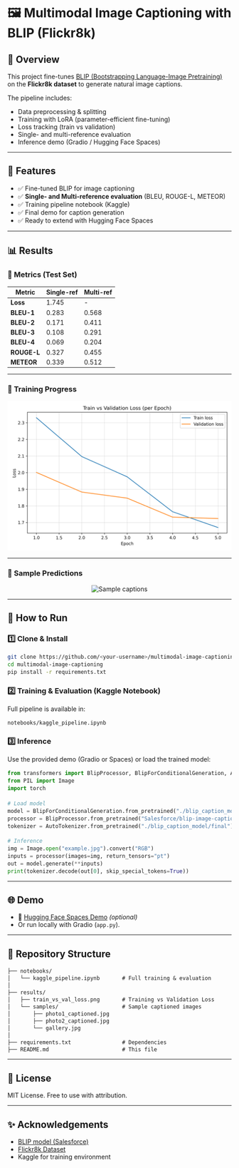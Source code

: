 # 🖼️ Multimodal Image Captioning with BLIP (Flickr8k)

## 📌 Overview
This project fine-tunes [BLIP (Bootstrapping Language-Image Pretraining)](https://huggingface.co/Salesforce/blip-image-captioning-base)  
on the **Flickr8k dataset** to generate natural image captions.  

The pipeline includes:
- Data preprocessing & splitting
- Training with LoRA (parameter-efficient fine-tuning)
- Loss tracking (train vs validation)
- Single- and multi-reference evaluation
- Inference demo (Gradio / Hugging Face Spaces)

---

## 🎯 Features
- ✅ Fine-tuned BLIP for image captioning  
- ✅ **Single- and Multi-reference evaluation** (BLEU, ROUGE-L, METEOR)  
- ✅ Training pipeline notebook (Kaggle)  
- ✅ Final demo for caption generation  
- ✅ Ready to extend with Hugging Face Spaces  

---

## 📊 Results

### 🔹 Metrics (Test Set)
| Metric    | Single-ref | Multi-ref |
|-----------|------------|-----------|
| **Loss**  | 1.745      | -         |
| **BLEU-1**| 0.283      | 0.568     |
| **BLEU-2**| 0.171      | 0.411     |
| **BLEU-3**| 0.108      | 0.291     |
| **BLEU-4**| 0.069      | 0.204     |
| **ROUGE-L** | 0.327    | 0.455     |
| **METEOR**  | 0.339    | 0.512     |

---

### 🔹 Training Progress  
<p align="center">
  <img src="results/train_vs_val_loss.png" width="600" alt="Training vs Validation Loss"/>
</p>

---

### 🔹 Sample Predictions
<p align="center">
  <img src="results/samples/gallery.jpg" width="850" alt="Sample captions"/>
</p>

---

## 🚀 How to Run

### 1️⃣ Clone & Install
```bash
git clone https://github.com/<your-username>/multimodal-image-captioning.git
cd multimodal-image-captioning
pip install -r requirements.txt
```

### 2️⃣ Training & Evaluation (Kaggle Notebook)
Full pipeline is available in:
```
notebooks/kaggle_pipeline.ipynb
```

### 3️⃣ Inference
Use the provided demo (Gradio or Spaces) or load the trained model:

```python
from transformers import BlipProcessor, BlipForConditionalGeneration, AutoTokenizer
from PIL import Image
import torch

# Load model
model = BlipForConditionalGeneration.from_pretrained("./blip_caption_model/final").eval()
processor = BlipProcessor.from_pretrained("Salesforce/blip-image-captioning-base")
tokenizer = AutoTokenizer.from_pretrained("./blip_caption_model/final")

# Inference
img = Image.open("example.jpg").convert("RGB")
inputs = processor(images=img, return_tensors="pt")
out = model.generate(**inputs)
print(tokenizer.decode(out[0], skip_special_tokens=True))
```

---

## 🌐 Demo
- 🔗 [Hugging Face Spaces Demo](https://huggingface.co/spaces/<your-space>) *(optional)*  
- Or run locally with Gradio (`app.py`).

---

## 📂 Repository Structure
```
├── notebooks/
│   └── kaggle_pipeline.ipynb       # Full training & evaluation
│
├── results/
│   ├── train_vs_val_loss.png       # Training vs Validation Loss
│   └── samples/                    # Sample captioned images
│       ├── photo1_captioned.jpg
│       ├── photo2_captioned.jpg
│       └── gallery.jpg
│
├── requirements.txt                # Dependencies
├── README.md                       # This file
```

---

## 📜 License
MIT License. Free to use with attribution.  

---

## ✨ Acknowledgements
- [BLIP model (Salesforce)](https://huggingface.co/Salesforce/blip-image-captioning-base)  
- [Flickr8k Dataset](https://www.kaggle.com/datasets/adityajn105/flickr8k)  
- Kaggle for training environment  
